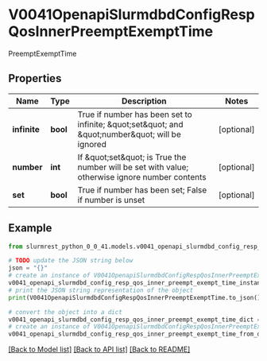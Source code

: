 # V0041OpenapiSlurmdbdConfigRespQosInnerPreemptExemptTime

PreemptExemptTime

## Properties

Name | Type | Description | Notes
------------ | ------------- | ------------- | -------------
**infinite** | **bool** | True if number has been set to infinite; \&quot;set\&quot; and \&quot;number\&quot; will be ignored | [optional] 
**number** | **int** | If \&quot;set\&quot; is True the number will be set with value; otherwise ignore number contents | [optional] 
**set** | **bool** | True if number has been set; False if number is unset | [optional] 

## Example

```python
from slurmrest_python_0_0_41.models.v0041_openapi_slurmdbd_config_resp_qos_inner_preempt_exempt_time import V0041OpenapiSlurmdbdConfigRespQosInnerPreemptExemptTime

# TODO update the JSON string below
json = "{}"
# create an instance of V0041OpenapiSlurmdbdConfigRespQosInnerPreemptExemptTime from a JSON string
v0041_openapi_slurmdbd_config_resp_qos_inner_preempt_exempt_time_instance = V0041OpenapiSlurmdbdConfigRespQosInnerPreemptExemptTime.from_json(json)
# print the JSON string representation of the object
print(V0041OpenapiSlurmdbdConfigRespQosInnerPreemptExemptTime.to_json())

# convert the object into a dict
v0041_openapi_slurmdbd_config_resp_qos_inner_preempt_exempt_time_dict = v0041_openapi_slurmdbd_config_resp_qos_inner_preempt_exempt_time_instance.to_dict()
# create an instance of V0041OpenapiSlurmdbdConfigRespQosInnerPreemptExemptTime from a dict
v0041_openapi_slurmdbd_config_resp_qos_inner_preempt_exempt_time_from_dict = V0041OpenapiSlurmdbdConfigRespQosInnerPreemptExemptTime.from_dict(v0041_openapi_slurmdbd_config_resp_qos_inner_preempt_exempt_time_dict)
```
[[Back to Model list]](../README.md#documentation-for-models) [[Back to API list]](../README.md#documentation-for-api-endpoints) [[Back to README]](../README.md)


